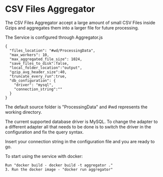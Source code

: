 # CSV Files Aggregator
The CSV Files Aggregator accept a large amount of small CSV Files inside Gzips and aggregates them into a larger file for future processing.

The Service is configured through Aggregator.js
```
{
  "files_location": "#wd/ProcessingData",
  "max_workers": 10,
  "max_aggregated_file_size": 1024,
  "save_files_to_disk":false,
  "local_folder_location":"output",
  "gzip_avg_header_size":40,
  "truncate_every_run":true,
  "db_configuration": {
    "driver": "mysql",
    "connection_string":""
  }
}
```
The default source folder is "ProcessingData" and #wd represents the working directory.

The current supported database driver is MySQL.
To change the adapter to a different adapter all that needs to be done is to switch the driver in the configuration and fix the query syntax.

Insert your connection string in the configuration file and you are ready to go.

To start using the service with docker:
```
Run "docker build - docker build -t aggregator ."
3. Run the docker image - "docker run aggregator"
```
